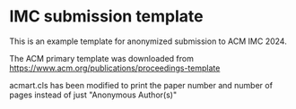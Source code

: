 # IMC submission template

This is an example template for anonymized submission to ACM IMC 2024.

The ACM primary template was downloaded from https://www.acm.org/publications/proceedings-template

acmart.cls has been modified to print the paper number and number of pages instead of just "Anonymous Author(s)"

